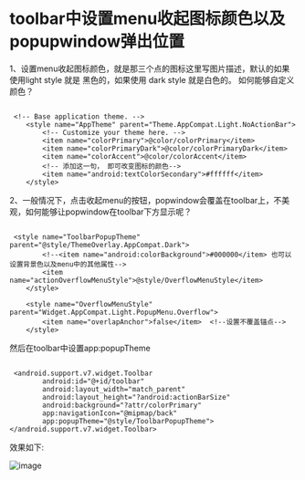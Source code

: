 # toolbar中设置menu收起图标颜色以及popupwindow弹出位置

1、设置menu收起图标颜色，就是那三个点的图标这里写图片描述，默认的如果使用light style 就是 黑色的，如果使用 dark style 就是白色的。 
如何能够自定义颜色？

```

 <!-- Base application theme. -->
    <style name="AppTheme" parent="Theme.AppCompat.Light.NoActionBar">
        <!-- Customize your theme here. -->
        <item name="colorPrimary">@color/colorPrimary</item>
        <item name="colorPrimaryDark">@color/colorPrimaryDark</item>
        <item name="colorAccent">@color/colorAccent</item>
        <!-- 添加这一句， 即可改变图标的颜色-->
        <item name="android:textColorSecondary">#ffffff</item>
    </style>

```

2、一般情况下，点击收起menu的按钮，popwindow会覆盖在toolbar上，不美观，如何能够让popwindow在toolbar下方显示呢？

```

 <style name="ToolbarPopupTheme" parent="@style/ThemeOverlay.AppCompat.Dark">
        <!--<item name="android:colorBackground">#000000</item> 也可以设置背景色以及menu中的其他属性-->
        <item name="actionOverflowMenuStyle">@style/OverflowMenuStyle</item> 
    </style>

    <style name="OverflowMenuStyle" parent="Widget.AppCompat.Light.PopupMenu.Overflow">
        <item name="overlapAnchor">false</item>  <!--设置不覆盖锚点-->
    </style>

```

然后在toolbar中设置app:popupTheme

```

 <android.support.v7.widget.Toolbar
        android:id="@+id/toolbar"
        android:layout_width="match_parent"
        android:layout_height="?android:actionBarSize"
        android:background="?attr/colorPrimary"
        app:navigationIcon="@mipmap/back"
        app:popupTheme="@style/ToolbarPopupTheme">
</android.support.v7.widget.Toolbar>

```

效果如下:

![image](http://img.blog.csdn.net/20160920170317557)